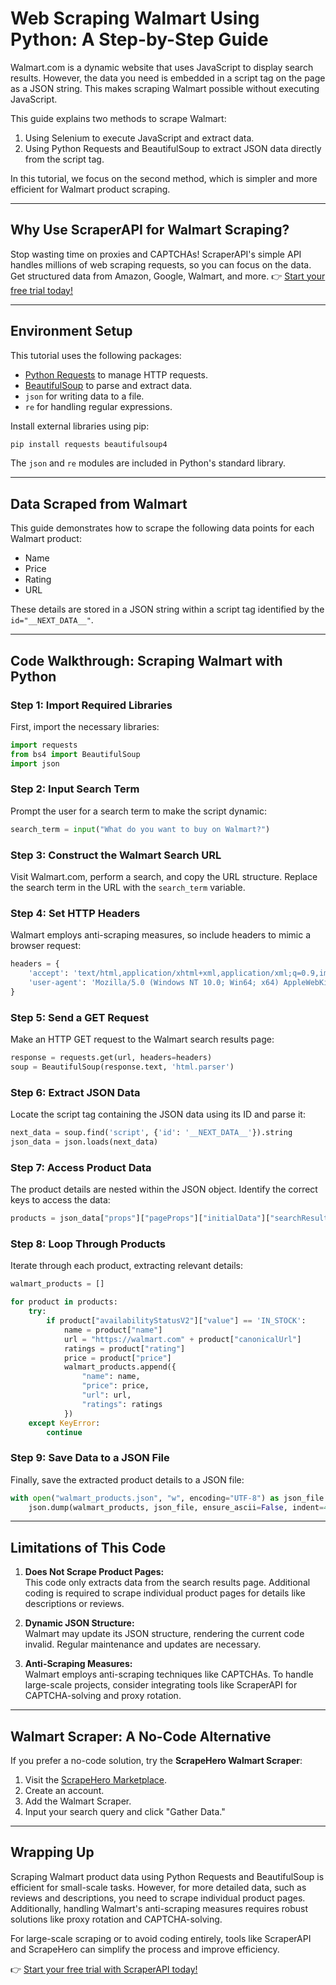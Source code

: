 
# Web Scraping Walmart Using Python: A Step-by-Step Guide

Walmart.com is a dynamic website that uses JavaScript to display search results. However, the data you need is embedded in a script tag on the page as a JSON string. This makes scraping Walmart possible without executing JavaScript.

This guide explains two methods to scrape Walmart:
1. Using Selenium to execute JavaScript and extract data.
2. Using Python Requests and BeautifulSoup to extract JSON data directly from the script tag.

In this tutorial, we focus on the second method, which is simpler and more efficient for Walmart product scraping.

---

## Why Use ScraperAPI for Walmart Scraping?

Stop wasting time on proxies and CAPTCHAs! ScraperAPI's simple API handles millions of web scraping requests, so you can focus on the data. Get structured data from Amazon, Google, Walmart, and more. 👉 [Start your free trial today!](https://bit.ly/Scraperapi)

---

## Environment Setup

This tutorial uses the following packages:
- [Python Requests](https://pypi.org/project/requests/) to manage HTTP requests.
- [BeautifulSoup](https://pypi.org/project/beautifulsoup4/) to parse and extract data.
- `json` for writing data to a file.
- `re` for handling regular expressions.

Install external libraries using pip:
```bash
pip install requests beautifulsoup4
```

The `json` and `re` modules are included in Python's standard library.

---

## Data Scraped from Walmart

This guide demonstrates how to scrape the following data points for each Walmart product:
- Name
- Price
- Rating
- URL

These details are stored in a JSON string within a script tag identified by the `id="__NEXT_DATA__"`.

---

## Code Walkthrough: Scraping Walmart with Python

### Step 1: Import Required Libraries
First, import the necessary libraries:
```python
import requests
from bs4 import BeautifulSoup
import json
```

### Step 2: Input Search Term
Prompt the user for a search term to make the script dynamic:
```python
search_term = input("What do you want to buy on Walmart?")
```

### Step 3: Construct the Walmart Search URL
Visit Walmart.com, perform a search, and copy the URL structure. Replace the search term in the URL with the `search_term` variable.

### Step 4: Set HTTP Headers
Walmart employs anti-scraping measures, so include headers to mimic a browser request:
```python
headers = {
    'accept': 'text/html,application/xhtml+xml,application/xml;q=0.9,image/webp,image/apng,*/*;q=0.8',
    'user-agent': 'Mozilla/5.0 (Windows NT 10.0; Win64; x64) AppleWebKit/537.36 (KHTML, like Gecko) Chrome/119.0.0.0 Safari/537.36'
}
```

### Step 5: Send a GET Request
Make an HTTP GET request to the Walmart search results page:
```python
response = requests.get(url, headers=headers)
soup = BeautifulSoup(response.text, 'html.parser')
```

### Step 6: Extract JSON Data
Locate the script tag containing the JSON data using its ID and parse it:
```python
next_data = soup.find('script', {'id': '__NEXT_DATA__'}).string
json_data = json.loads(next_data)
```

### Step 7: Access Product Data
The product details are nested within the JSON object. Identify the correct keys to access the data:
```python
products = json_data["props"]["pageProps"]["initialData"]["searchResult"]["itemStacks"][0]["items"]
```

### Step 8: Loop Through Products
Iterate through each product, extracting relevant details:
```python
walmart_products = []

for product in products:
    try:
        if product["availabilityStatusV2"]["value"] == 'IN_STOCK':
            name = product["name"]
            url = "https://walmart.com" + product["canonicalUrl"]
            ratings = product["rating"]
            price = product["price"]
            walmart_products.append({
                "name": name,
                "price": price,
                "url": url,
                "ratings": ratings
            })
    except KeyError:
        continue
```

### Step 9: Save Data to a JSON File
Finally, save the extracted product details to a JSON file:
```python
with open("walmart_products.json", "w", encoding="UTF-8") as json_file:
    json.dump(walmart_products, json_file, ensure_ascii=False, indent=4)
```

---

## Limitations of This Code

1. **Does Not Scrape Product Pages:**  
   This code only extracts data from the search results page. Additional coding is required to scrape individual product pages for details like descriptions or reviews.

2. **Dynamic JSON Structure:**  
   Walmart may update its JSON structure, rendering the current code invalid. Regular maintenance and updates are necessary.

3. **Anti-Scraping Measures:**  
   Walmart employs anti-scraping techniques like CAPTCHAs. To handle large-scale projects, consider integrating tools like ScraperAPI for CAPTCHA-solving and proxy rotation.

---

## Walmart Scraper: A No-Code Alternative

If you prefer a no-code solution, try the **ScrapeHero Walmart Scraper**:
1. Visit the [ScrapeHero Marketplace](https://www.scrapehero.com/marketplace/).
2. Create an account.
3. Add the Walmart Scraper.
4. Input your search query and click "Gather Data."

---

## Wrapping Up

Scraping Walmart product data using Python Requests and BeautifulSoup is efficient for small-scale tasks. However, for more detailed data, such as reviews and descriptions, you need to scrape individual product pages. Additionally, handling Walmart's anti-scraping measures requires robust solutions like proxy rotation and CAPTCHA-solving.

For large-scale scraping or to avoid coding entirely, tools like ScraperAPI and ScrapeHero can simplify the process and improve efficiency.

👉 [Start your free trial with ScraperAPI today!](https://bit.ly/Scraperapi)
